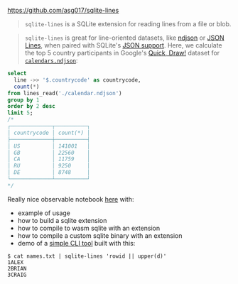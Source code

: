 https://github.com/asg017/sqlite-lines

> `sqlite-lines` is a SQLite extension for reading lines from a file or blob.

> `sqlite-lines` is great for line-oriented datasets, like [ndjson](https://ndjson.org/) or [JSON Lines](https://jsonlines.org/), when paired with SQLite's [JSON support](https://www.sqlite.org/json1.html). Here, we calculate the top 5 country participants in Google's [Quick, Draw!](https://quickdraw.withgoogle.com/data) dataset for [`calendars.ndjson`](https://storage.googleapis.com/quickdraw_dataset/full/simplified/calendar.ndjson):

```sql
select
  line ->> '$.countrycode' as countrycode,
  count(*)
from lines_read('./calendar.ndjson')
group by 1
order by 2 desc
limit 5;
/*
┌─────────────┬──────────┐
│ countrycode │ count(*) │
├─────────────┼──────────┤
│ US          │ 141001   │
│ GB          │ 22560    │
│ CA          │ 11759    │
│ RU          │ 9250     │
│ DE          │ 8748     │
└─────────────┴──────────┘
*/
```

Really nice observable notebook [here](https://observablehq.com/@asg017/introducing-sqlite-lines) with:

- example of usage
- how to build a sqlite extension
- how to compile to wasm sqlite with an extension
- how to compile a custom sqlite binary with an extension
- demo of a [simple CLI tool](https://github.com/asg017/sqlite-lines#the-sqlite-lines-cli) built with this:

```
$ cat names.txt | sqlite-lines 'rowid || upper(d)'
1ALEX
2BRIAN
3CRAIG
```